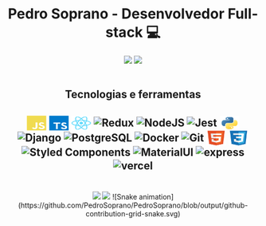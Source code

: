 <div align="center">
  <h1> Pedro Soprano - Desenvolvedor Full-stack 💻 </h1>
  <a href = "mailto:vonhishi@gmail.com"><img src="https://img.shields.io/badge/Gmail-D14836?style=for-the-badge&logo=gmail&logoColor=white" target="_blank"></a> 
  <a href = "https://www.linkedin.com/in/pedrosoprano/"><img src="https://img.shields.io/badge/LinkedIn-0077B5?style=for-the-badge&logo=linkedin&logoColor=white" target="_blank"></a>
</div><br>


<h2 align="center">Tecnologias e ferramentas <h2>
<div align="center">
  <img align="center" alt="Javascript" height="30" width="40" src="https://raw.githubusercontent.com/devicons/devicon/master/icons/javascript/javascript-plain.svg">
  <img align="center" alt="Typescript" height="30" width="40" src="https://raw.githubusercontent.com/devicons/devicon/master/icons/typescript/typescript-plain.svg">
  <img align="center" alt="React" height="30" width="40" src="https://raw.githubusercontent.com/devicons/devicon/master/icons/react/react-original.svg">
  <img align="center" alt="Redux" height="30" width="40" src="https://cdn.jsdelivr.net/gh/devicons/devicon/icons/redux/redux-original.svg">
  <img align="center" alt="NodeJS" height="30" width="40" src="https://cdn.jsdelivr.net/gh/devicons/devicon/icons/nodejs/nodejs-original.svg">
  <img align="center" alt="Jest" height="30" width="40" src="https://cdn.jsdelivr.net/gh/devicons/devicon/icons/jest/jest-plain.svg">
  <img align="center" alt="Python" height="30" width="40" src="https://raw.githubusercontent.com/devicons/devicon/master/icons/python/python-original.svg">
  <img align="center" alt="Django" height="30" width="40" src="https://cdn.jsdelivr.net/gh/devicons/devicon/icons/django/django-plain.svg">
  <img align="center" alt="PostgreSQL" height="30" width="40" src="https://cdn.jsdelivr.net/gh/devicons/devicon/icons/postgresql/postgresql-original.svg">
<!--   <img align="center" alt="MongoDB" height="30" width="40" src="https://cdn.jsdelivr.net/gh/devicons/devicon/icons/mongodb/mongodb-original.svg"> -->
  <img align="center" alt="Docker" height="30" width="40" src="https://cdn.jsdelivr.net/gh/devicons/devicon/icons/docker/docker-original.svg">
  <img align="center" alt="Git" height="30" width="40" src="https://cdn.jsdelivr.net/gh/devicons/devicon/icons/git/git-plain.svg">
  <img align="center" alt="HTML" height="30" width="40" src="https://raw.githubusercontent.com/devicons/devicon/master/icons/html5/html5-original.svg">
  <img align="center" alt="CSS" height="30" width="40" src="https://raw.githubusercontent.com/devicons/devicon/master/icons/css3/css3-original.svg">
  <img align="center" alt="Styled Components" height="30"  src="https://img.shields.io/badge/styled--components-DB7093?style=for-the-badge&logo=styled-components&logoColor=white">
  <img align="center" alt="MaterialUI" height="30"  src="https://img.shields.io/badge/Material--UI-0081CB?style=for-the-badge&logo=material-ui&logoColor=white">
  <img align="center" alt="express" height="30"  src="https://img.shields.io/badge/Express.js-404D59?style=for-the-badge">
  <img align="center" alt="vercel" height="30"  src="https://img.shields.io/badge/Vercel-000000?style=for-the-badge&logo=vercel&logoColor=white">
</div> 
 
# 
  
<div align="center">
  <img height="180em" src="https://github-readme-stats.vercel.app/api?username=PedroSoprano&show_icons=true&theme=dark&include_all_commits=true&count_private=true"/>
  <img height="180em" src="https://github-readme-stats.vercel.app/api/top-langs/?username=PedroSoprano&layout=compact&langs_count=7&theme=dark"/>
  ![Snake animation](https://github.com/PedroSoprano/PedroSoprano/blob/output/github-contribution-grid-snake.svg)
</div>
